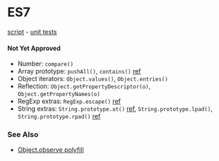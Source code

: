# ES7

[script](es7.js) -
[unit tests](http://inexorabletash.github.io/polyfill/experimental/tests/es7.html)

#### Not Yet Approved
* Number: `compare()`
* Array prototype: `pushAll()`, `contains()` [ref](https://github.com/domenic/Array.prototype.contains/)
* Object iterators: `Object.values()`, `Object.entries()`
* Reflection: `Object.getPropertyDescriptor(o)`, `Object.getPropertyNames(o)`
* RegExp extras: `RegExp.escape()` [ref](http://esdiscuss.org/topic/regexp-escape)
* String extras: `String.prototype.at()` [ref](http://wiki.ecmascript.org/doku.php?id=strawman:string_at), 
  `String.prototype.lpad()`, `String.prototype.rpad()` [ref](http://wiki.ecmascript.org/doku.php?id=strawman:string_padding)



### See Also
* [Object.observe polyfill](https://gist.github.com/inexorabletash/8010316)
